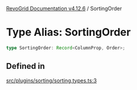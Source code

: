 [RevoGrid Documentation v4.12.6](README.md) / SortingOrder

# Type Alias: SortingOrder

```ts
type SortingOrder: Record<ColumnProp, Order>;
```

## Defined in

[src/plugins/sorting/sorting.types.ts:3](https://github.com/revolist/revogrid/blob/293c9e1b6198b802a0690dc2e0b9faebd722e77f/src/plugins/sorting/sorting.types.ts#L3)
